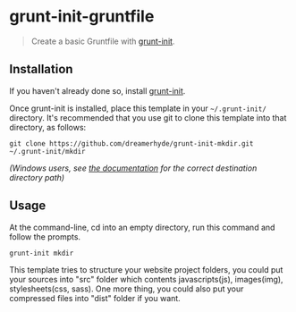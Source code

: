 # grunt-init-gruntfile

> Create a basic Gruntfile with [grunt-init][].

[grunt-init]: http://gruntjs.com/project-scaffolding

## Installation
If you haven't already done so, install [grunt-init][].

Once grunt-init is installed, place this template in your `~/.grunt-init/` directory. It's recommended that you use git to clone this template into that directory, as follows:

```
git clone https://github.com/dreamerhyde/grunt-init-mkdir.git ~/.grunt-init/mkdir
```

_(Windows users, see [the documentation][grunt-init] for the correct destination directory path)_

## Usage

At the command-line, cd into an empty directory, run this command and follow the prompts.

```
grunt-init mkdir
```

This template tries to structure your website project folders, you could put your sources into "src" folder which contents javascripts(js), images(img), stylesheets(css, sass). One more thing, you could also put your compressed files into "dist" folder if you want.

